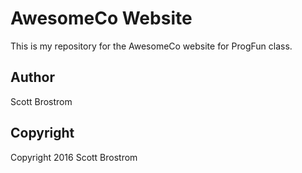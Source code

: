 # AwesomeCo Website

This is my repository for the AwesomeCo website for ProgFun class.

## Author

Scott Brostrom

## Copyright

Copyright 2016 Scott Brostrom